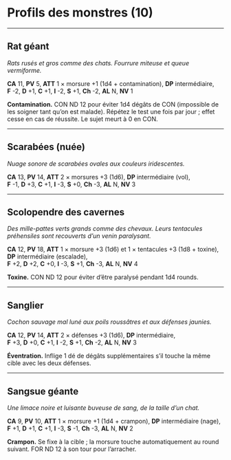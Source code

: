 # Profils des monstres (10)

---

## Rat géant

*Rats rusés et gros comme des chats. Fourrure miteuse et queue vermiforme.*

**CA** 11, **PV** 5, **ATT** 1 × morsure +1 (1d4 + contamination), **DP** intermédiaire,  
**F** -2, **D** +1, **C** +1, **I** -2, **S** +1, **Ch** -2, **AL** N, **NV** 1

**Contamination.** CON ND 12 pour éviter 1d4 dégâts de CON (impossible de les soigner tant qu’on est malade). Répétez le test une fois par jour ; effet cesse en cas de réussite. Le sujet meurt à 0 en CON.

---

## Scarabées (nuée)

*Nuage sonore de scarabées ovales aux couleurs iridescentes.*

**CA** 13, **PV** 14, **ATT** 2 × morsures +3 (1d6), **DP** intermédiaire (vol),  
**F** -1, **D** +3, **C** +1, **I** -3, **S** +0, **Ch** -3, **AL** N, **NV** 3

---

## Scolopendre des cavernes

*Des mille-pattes verts grands comme des chevaux. Leurs tentacules préhensiles sont recouverts d’un venin paralysant.*

**CA** 12, **PV** 18, **ATT** 1 × morsure +3 (1d6) et 1 × tentacules +3 (1d8 + toxine), **DP** intermédiaire (escalade),  
**F** +2, **D** +2, **C** +0, **I** -3, **S** +1, **Ch** -3, **AL** N, **NV** 4

**Toxine.** CON ND 12 pour éviter d’être paralysé pendant 1d4 rounds.

---

## Sanglier

*Cochon sauvage mal luné aux poils roussâtres et aux défenses jaunies.*

**CA** 12, **PV** 14, **ATT** 2 × défenses +3 (1d6), **DP** intermédiaire,  
**F** +3, **D** +0, **C** +1, **I** -2, **S** +1, **Ch** -2, **AL** N, **NV** 3

**Éventration.** Inflige 1 dé de dégâts supplémentaires s’il touche la même cible avec les deux défenses.

---

## Sangsue géante

*Une limace noire et luisante buveuse de sang, de la taille d’un chat.*

**CA** 9, **PV** 10, **ATT** 1 × morsure +1 (1d4 + crampon), **DP** intermédiaire (nage),  
**F** +1, **D** +1, **C** +1, **I** -3, **S** -1, **Ch** -3, **AL** N, **NV** 2

**Crampon.** Se fixe à la cible ; la morsure touche automatiquement au round suivant. FOR ND 12 à son tour pour l’arracher.
